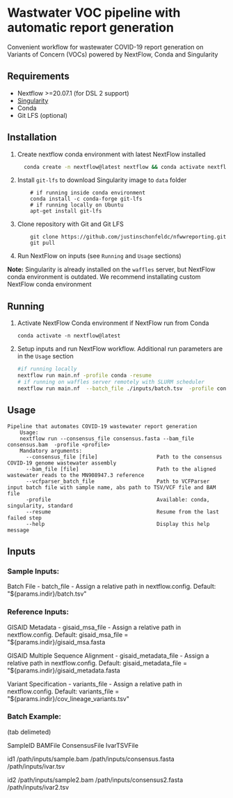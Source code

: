 # Wastwater VOC pipeline with automatic report generation

Convenient workflow for wastewater COVID-19 report generation on Variants of Concern (VOCs)
powered by NextFlow, Conda and Singularity

## Requirements
* Nextflow >=20.07.1 (for DSL 2 support)
* [Singularity](https://sylabs.io/guides/3.7/user-guide/quick_start.html#quick-installation-steps)
* Conda
* Git LFS (optional)

## Installation
1. Create nextflow conda environment with latest NextFlow installed
    ```bash
      conda create -n nextflow@latest nextflow && conda activate nextflow@latest
    ```

1. Install `git-lfs` to download Singularity image to `data` folder
    ```
        # if running inside conda environment
        conda install -c conda-forge git-lfs
        # if running locally on Ubuntu
        apt-get install git-lfs
    ```
1. Clone repository with Git and Git LFS
    ```
        git clone https://github.com/justinschonfeldc/nfwwreporting.git
        git pull
    ```
1. Run NextFlow on inputs (see `Running` and `Usage` sections)   

**Note:** Singularity is already installed on the `waffles` server, but NextFlow conda environment is outdated. 
We recommend installating custom NextFlow conda environment 

## Running
1. Activate NextFlow Conda environment if NextFlow run from Conda 
    ```
    conda activate -n nextflow@latest
    
    ```
1. Setup inputs and run NextFlow workflow. Additional run parameters are in the `Usage` section
    ```bash
    #if running locally
    nextflow run main.nf -profile conda -resume
    # if running on waffles server remotely with SLURM scheduler
    nextflow run main.nf  --batch_file ./inputs/batch.tsv  -profile conda -process.executor="slurm" -process.queue="NMLResearch" -process.cpus=4 -process.memory="4G"  -resume
    ```


## Usage
```
Pipeline that automates COVID-19 wastewater report generation
    Usage:
    nextflow run --consensus_file consensus.fasta --bam_file consensus.bam  -profile <profile>
    Mandatory arguments:
      --consensus_file [file]                   Path to the consensus COVID-19 genome wastewater assembly
      --bam_file [file]                         Path to the aligned wastewater reads to the MN908947.3 reference
      --vcfparser_batch_file                    Path to VCFParser input batch file with sample name, abs path to TSV/VCF file and BAM file
      -profile                                  Available: conda, singularity, standard
      --resume                                  Resume from the last failed step
      --help                                    Display this help message
```

## Inputs

### Sample Inputs:
Batch File - batch_file - Assign a relative path in nextflow.config.  Default: "${params.indir}/batch.tsv"

### Reference Inputs:
GISAID Metadata - gisaid_msa_file - Assign a relative path in nextflow.config.  Default: gisaid_msa_file = "${params.indir}/gisaid_msa.fasta 

GISAID Multiple Sequence Alignment - gisaid_metadata_file - Assign a relative path in nextflow.config.  Default: gisaid_metadata_file = "${params.indir}/gisaid_metadata.fasta

Variant Specification - variants_file - Assign a relative path in nextflow.config. Default: variants_file = "${params.indir}/cov_lineage_variants.tsv"


### Batch Example:
(tab delimeted)

SampleID    BAMFile ConsensusFile   IvarTSVFile

id1 /path/inputs/sample.bam /path/inputs/consensus.fasta    /path/inputs/ivar.tsv

id2 /path/inputs/sample2.bam /path/inputs/consensus2.fasta    /path/inputs/ivar2.tsv
